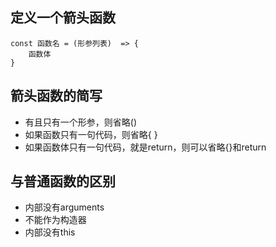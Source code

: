 ## 定义一个箭头函数

```
const 函数名 = (形参列表)  => {
    函数体
}
```

## 箭头函数的简写

- 有且只有一个形参，则省略()
- 如果函数只有一句代码，则省略{  }
- 如果函数体只有一句代码，就是return，则可以省略{}和return 

## 与普通函数的区别

- 内部没有arguments
- 不能作为构造器
- 内部没有this